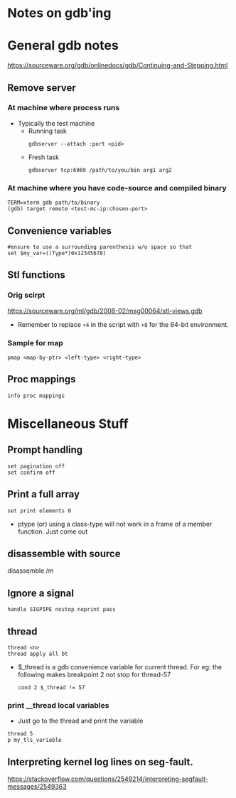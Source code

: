 # Notes on gdb'ing

# General gdb notes

https://sourceware.org/gdb/onlinedocs/gdb/Continuing-and-Stepping.html

## Remove server

### At machine where process runs

* Typically the test machine
    * Running task
      ```
      gdbserver --attach :port <pid>
      ```
    * Fresh task
      ```
      gdbserver tcp:6969 /path/to/you/bin arg1 arg2
      ```

### At machine where you have code-source and compiled binary

```
TERM=xterm gdb path/to/binary
(gdb) target remote <test-mc-ip:chosen-port>
```

## Convenience variables

```
#ensure to use a surrounding parenthesis w/o space so that
set $my_var=((Type*)0x12345678)
```

## Stl functions

### Orig scirpt

https://sourceware.org/ml/gdb/2008-02/msg00064/stl-views.gdb
* Remember to replace `+4` in the script with `+8` for the 64-bit environment.

### Sample for map

```
pmap <map-by-ptr> <left-type> <right-type>
```

## Proc mappings

```
info proc mappings
```

# Miscellaneous Stuff

## Prompt handling

```
set pagination off
set confirm off
```

## Print a full array

```
set print elements 0
```

* ptype (or) using a class-type will not work in a frame of a member function. Just come out

## disassemble with source

disassemble /m

## Ignore a signal

```
handle SIGPIPE nostop noprint pass
```

## thread

```
thread <n>
thread apply all bt
```

* $_thread is a gdb convenience variable for current thread.
  For eg: the following makes breakpoint 2 not stop for thread-57
  ```
  cond 2 $_thread != 57
  ```

### print __thread local variables


* Just go to the thread and print the variable
```
thread 5
p my_tls_variable
```

## Interpreting kernel log lines on seg-fault.

https://stackoverflow.com/questions/2549214/interpreting-segfault-messages/2549363
